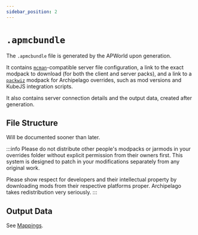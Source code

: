```yaml
---
sidebar_position: 2
---
```


# `.apmcbundle`

The `.apmcbundle` file is generated by the APWorld upon generation.

It contains [`mcman`](https://github.com/ParadigmMC/mcman)-compatible server file configuration,
a link to the exact modpack to download (for both the client and server packs),
and a link to a [`packwiz`](https://github.com/packwiz/packwiz) modpack for Archipelago overrides,
such as mod versions and KubeJS integration scripts.

It also contains server connection details and the output data,
created after generation.

## File Structure

Will be documented sooner than later.

[//]: # (TODO)

:::info
Please do not distribute other people's modpacks or jarmods in your overrides folder
without explicit permission from their owners first. This system is designed to
patch in your modifications separately from any original work.

Please show respect for developers and their intellectual property by
downloading mods from their respective platforms proper.
Archipelago takes redistribution very seriously.
:::

## Output Data

See [Mappings](/docs/architecture/archipelago/mappings).
